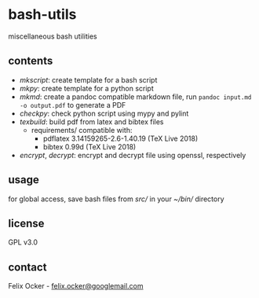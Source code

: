 # bash-utils
miscellaneous bash utilities

## contents
* *mkscript*: create template for a bash script
* *mkpy*: create template for a python script
* *mkmd*: create a pandoc compatible markdown file, run `pandoc input.md -o output.pdf` to generate a PDF
* *checkpy*: check python script using mypy and pylint
* *texbuild*: build pdf from latex and bibtex files
  * requirements/ compatible with:
    * pdflatex 3.14159265-2.6-1.40.19 (TeX Live 2018)
    * bibtex 0.99d (TeX Live 2018)
* *encrypt*, *decrypt*: encrypt and decrypt file using openssl, respectively

## usage
for global access, save bash files from *src/* in your *~/bin/* directory

## license
GPL v3.0

## contact
Felix Ocker - [felix.ocker@googlemail.com](mailto:felix.ocker@googlemail.com)
